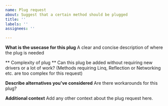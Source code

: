 ```yaml
---
name: Plug request
about: Suggest that a certain method should be plugged
title: ''
labels: ''
assignees: ''

---
```


**What is the usecase for this plug**
A clear and concise description of where the plug is needed

** Complexity of plug **
Can this plug be added without requiring new drivers or a lot of work? (Methods requiring Linq, Reflection or Networking etc. are too complex for this request)

**Describe alternatives you've considered**
Are there workarounds for this plug?

**Additional context**
Add any other context about the plug request here.
